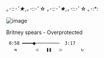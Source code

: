｡･:*:･ﾟ★,｡･:*:･ﾟ☆ ｡･:*:･ﾟ★,｡･:*:･ﾟ☆ ｡･:*:

![image](https://github.com/Blightpb/Blightpb/assets/159180376/3698a0bc-a872-49ac-8695-f21fecf10706)

   Britney spears - Overprotected
   
     0:58 ━━━━●─────────  3:17
       ⇆       ◁ㅤㅤ❚❚ㅤㅤ▷       ↻





